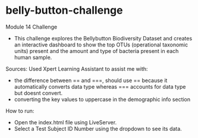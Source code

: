 # belly-button-challenge
Module 14 Challenge
- This challenge explores the Bellybutton Biodiversity Dataset and creates an interactive dashboard to show the top OTUs (operational taxonomic units) present and the amount and type of bacteria present in each human sample.

Sources:
Used Xpert Learning Assistant to assist me with:
- the difference between == and ===, should use == because it automatically converts data type whereas === accounts for data type but doesnt convert.
- converting the key values to uppercase in the demographic info section

How to run:
- Open the index.html file using LiveServer.
- Select a Test Subject ID Number using the dropdown to see its data.
